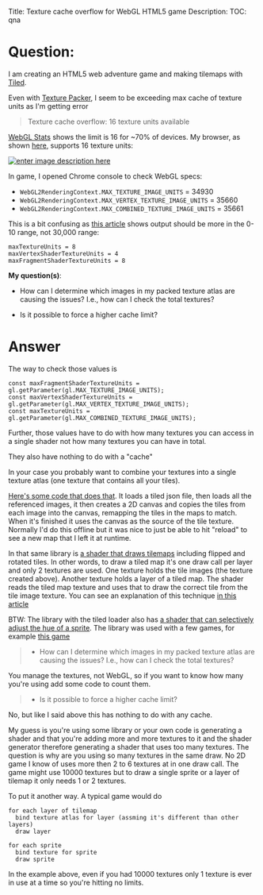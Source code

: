 Title: Texture cache overflow for WebGL HTML5 game
Description:
TOC: qna

# Question:

I am creating an HTML5 web adventure game and making tilemaps with [Tiled][1].

Even with [Texture Packer][2], I seem to be exceeding max cache of texture units as I'm getting error

> Texture cache overflow: 16 texture units available

[WebGL Stats][3] shows the limit is 16 for ~70% of devices. My browser, as shown [here][4], supports 16 texture units:

[![enter image description here][5]][5]

In game, I opened Chrome console to check WebGL specs:

- `WebGL2RenderingContext.MAX_TEXTURE_IMAGE_UNITS` = 34930
- `WebGL2RenderingContext.MAX_VERTEX_TEXTURE_IMAGE_UNITS` = 35660
- `WebGL2RenderingContext.MAX_COMBINED_TEXTURE_IMAGE_UNITS` = 35661

This is a bit confusing as [this article][6] shows output should be more in the 0-10 range, not 30,000 range:

    maxTextureUnits = 8
    maxVertexShaderTextureUnits = 4
    maxFragmentShaderTextureUnits = 8

**My question(s)**:

- How can I determine which images in my packed texture atlas are causing the issues? I.e., how can I check the total textures?
- Is it possible to force a higher cache limit?


  [1]: https://www.mapeditor.org/
  [2]: https://www.codeandweb.com/texturepacker
  [3]: https://webglstats.com/webgl/parameter/MAX_TEXTURE_IMAGE_UNITS
  [4]: https://webglreport.com/?v=1
  [5]: https://i.stack.imgur.com/WQufb.png
  [6]: https://webglfundamentals.org/webgl/lessons/webgl-texture-units.html

# Answer

The way to check those values is

```
const maxFragmentShaderTextureUnits = gl.getParameter(gl.MAX_TEXTURE_IMAGE_UNITS);
const maxVertexShaderTextureUnits = gl.getParameter(gl.MAX_VERTEX_TEXTURE_IMAGE_UNITS);
const maxTextureUnits = gl.getParameter(gl.MAX_COMBINED_TEXTURE_IMAGE_UNITS);
```

Further, those values have to do with how many textures you can access in a single shader not how many textures you can have in total.

They also have nothing to do with a "cache"

In your case you probably want to combine your textures into a single texture atlas (one texture that contains all your tiles).

[Here's some code that does that](https://github.com/greggman/hft-utils/blob/master/dist/levelloader.js).
It loads a tiled json file, then loads all the referenced images, it then creates a 2D canvas and copies the tiles from each image into the canvas, remapping the tiles in the maps to match. When it's finished it uses the canvas as the source of the tile texture. Normally I'd do this offline but it was nice to just be able to hit "reload" to see a new map that I left it at runtime.

In that same library is [a shader that draws tilemaps](https://github.com/greggman/hft-utils/blob/master/dist/tilemap.js) including flipped and rotated tiles. In other words, to draw a tiled map it's one draw call per layer and only 2 textures are used. One texture holds the tile images (the texture created above). Another texture holds a layer of a tiled map. The shader reads the tiled map texture and uses that to draw the correct tile from the tile image texture. You can see an explanation of this technique [in this article](https://blog.tojicode.com/2012/07/sprite-tile-maps-on-gpu.html)

BTW: The library with the tiled loader also has [a shader that can selectively adjust the hue of a sprite](https://github.com/greggman/hft-utils/blob/master/dist/sprite.js). The library was used with a few games, for example [this game](http://greggman.github.io/hft-tonde-iko/)


> *  How can I determine which images in my packed texture atlas are causing the issues? I.e., how can I check the total textures?

You manage the textures, not WebGL, so if you want to know how many you're using add some code to count them.

> * Is it possible to force a higher cache limit?

No, but like I said above this has nothing to do with any cache.

My guess is you're using some library or your own code is generating a shader and that you're adding more and more textures to it and the shader generator therefore generating a shader that uses too many textures. The question is why are you using so many textures in the same draw. No 2D game I know of uses more then 2 to 6 textures at in one draw call. The game might use 10000 textures but to draw a single sprite or a layer of tilemap it only needs 1 or 2 textures.

To put it another way. A typical game would do

    for each layer of tilemap
      bind texture atlas for layer (assming it's different than other layers)
      draw layer

    for each sprite
      bind texture for sprite
      draw sprite

In the example above, even if you had 10000 textures only 1 texture is ever in use at a time so you're hitting no limits.
